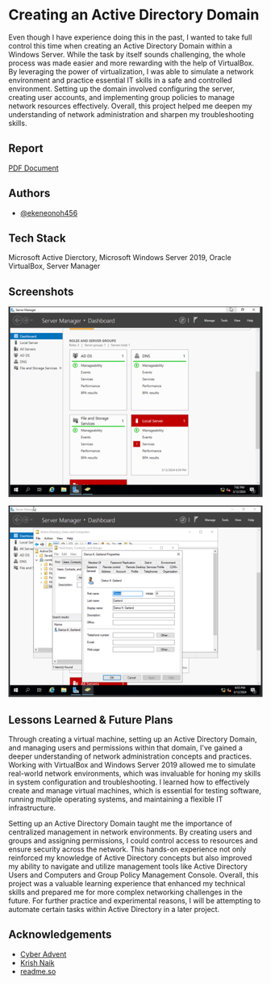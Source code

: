 
# Creating an Active Directory Domain

Even though I have experience doing this in the past, I wanted to take full control this time when creating an Active Directory Domain within a Windows Server. While the task by itself sounds challenging, the whole process was made easier and more rewarding with the help of VirtualBox. By leveraging the power of virtualization, I was able to simulate a network environment and practice essential IT skills in a safe and controlled environment. Setting up the domain involved configuring the server, creating user accounts, and implementing group policies to manage network resources effectively. Overall, this project helped me deepen my understanding of network administration and sharpen my troubleshooting skills.


## Report

[PDF Document](https://drive.google.com/file/d/1DKWXcEQ38dDSwfV_QRBUTFMOB-ovaf2I/view?usp=sharing)


## Authors

- [@ekeneonoh456](https://github.com/ekeneonoh456)


## Tech Stack

Microsoft Active Dierctory, Microsoft Windows Server 2019, Oracle VirtualBox, Server Manager


## Screenshots

![App Screenshot](/screenshots/server%20manager%20dashboard.png)

![App Screenshot](/screenshots/viewing%20user%20properties%20on%20AD.png)
## Lessons Learned & Future Plans

Through creating a virtual machine, setting up an Active Directory Domain, and managing users and permissions within that domain, I've gained a deeper understanding of network administration concepts and practices. Working with VirtualBox and Windows Server 2019 allowed me to simulate real-world network environments, which was invaluable for honing my skills in system configuration and troubleshooting. I learned how to effectively create and manage virtual machines, which is essential for testing software, running multiple operating systems, and maintaining a flexible IT infrastructure.

Setting up an Active Directory Domain taught me the importance of centralized management in network environments. By creating users and groups and assigning permissions, I could control access to resources and ensure security across the network. This hands-on experience not only reinforced my knowledge of Active Directory concepts but also improved my ability to navigate and utilize management tools like Active Directory Users and Computers and Group Policy Management Console. Overall, this project was a valuable learning experience that enhanced my technical skills and prepared me for more complex networking challenges in the future. For further practice and experimental reasons, I will be attempting to automate certain tasks within Active Directory in a later project.



## Acknowledgements

 - [Cyber Advent](https://www.youtube.com/@cyberadvent)
 - [Krish Naik](https://www.youtube.com/@krishnaik06)
 - [readme.so](https://readme.so/)

